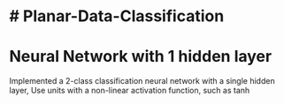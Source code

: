 # # Planar-Data-Classification
# Neural Network with 1 hidden layer 

Implemented a 2-class classification neural network with a single hidden layer,
Use units with a non-linear activation function, such as tanh
